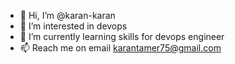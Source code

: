 - 👋 Hi, I’m @karan-karan
- 👀 I’m interested in devops
- 🌱 I’m currently learning skills for devops engineer
- 📫 Reach me on email karantamer75@gmail.com

<!---
karan-karan/karan-karan is a ✨ special ✨ repository because its `README.md` (this file) appears on your GitHub profile.
You can click the Preview link to take a look at your changes.
--->
